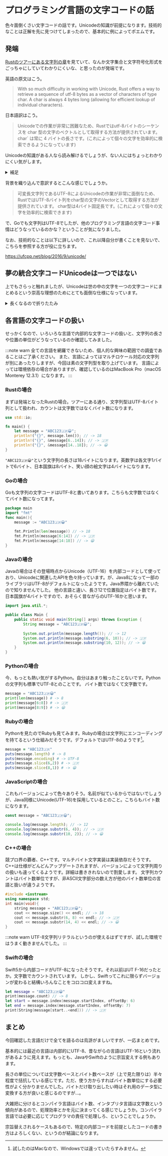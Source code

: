 <!--
title:   プログラミング言語の文字コードの話
tags:    unicode,POEM,ポエム
id:
private: true
-->
# プログラミング言語の文字コードの話

色々面倒くさい文字コードの話です。Unicodeの知識が前提になります。技術的なことは正解を先に見つけてしまったので、基本的に例によってポエムです。

## 発端

[Rustのツアーにある文字列の章](https://tourofrust.com/66_ja.html)を見ていて、なんか文字集合と文字符号化形式をごっちゃにしていてわかりにくいな、と思ったのが発端です。

英語の原文はこう。
>With so much difficulty in working with Unicode, Rust offers a way to retrieve a sequence of utf-8 bytes as a vector of characters of type char.
A char is always 4 bytes long (allowing for efficient lookup of individual characters).

日本語訳はこう。
>Unicodeでの作業が非常に困難なため、Rustではutf-8バイトのシーケンスを char 型の文字のベクトルとして取得する方法が提供されています。
char` は常に 4 バイトの長さです。(これによって個々の文字を効率的に検索できるようになっています)

Unicodeの知識がある人なら読み解けるでしょうが、ない人にはちょっとわかりにくい気がします。

<details><summary>補足</summary>

:::note info
Unicodeの考え方は文字集合と文字符号化形式に分けています（厳密には4つに分けている）。文字集合の各文字にはコードポイントが割り当てられ、それは21ビットで構成されます。
文字集合自体は仮想的なものであり、それを現実の文字コードにすり合わせる方法が文字符号化形式です。現在ではUTF-8,16,32が存在します。
UTF-8は1〜4バイト可変長で、ASCII文字列と親和性が高いのでファイルの文字コードとしてよく使われます。
UTF-16は2または4バイトの変則的な固定長で、扱いが（UTF-8より）楽なのでコンピュータの内部表現としてはよく使われます。例えば、Windowsとか。
UTF-32は4バイト固定長で、あまり事例を聞いたことがない気がします。
:::

</details>

背景を織り込んで意訳するとこんな感じでしょうか。

>可変長文字列であるUTF-8によるUnicodeの作業が非常に面倒なため、RustではUTF-8バイト列をchar型の文字のVectorとして取得する方法が提供されています。
char型は4バイト固定長です。(これによって個々の文字を効率的に検索できます)

で、Goでも文字列はUTF-8でしたが、他のプログラミング言語の文字コード事情はどうなっているのかな？ということが気になりました。

なお、技術的なことは以下に詳しいので、これ以降自分が書くことを見ないで、こちらを参照する方が役に立ちます。

https://ufcpp.net/blog/2016/9/unicode/

## 夢の統合文字コードUnicodeは一つではない

上でもさらっと触れましたが、Unicodeは世の中の文字を一つの文字コードにまとめるという崇高な理想のためにとても面倒な仕様になっています。

<details><summary>長くなるので折りたたみ</summary>

そもそもは、2バイト固定長文字列で世界中の文字をまとめてしまえばローカライズなんて面倒なこともしなくてよくなるんじゃね？という夢から始まったUnicode。それが当然のようにうまくいかなかったことがその後の混乱を生み出し、今でも続いています。

世界の文字を2バイトの範囲に押し込めるため、見た目が似たような文字は皆まとめてしまえ、というのが当初の思想でした。例えば、日本ではよく問題になる高橋の「高」の字。大雑把に言っても普通の高と髙があります。外国人から見れば「これはフォントの違いで同じ文字でしょ」となるのでまとめようとしますが、当然漢字文化圏からは反発されました。そんなこんなで2バイトで世界の文字を全て表そうという野望は潰え、21ビットで表現することになりました。

### 文字集合と文字符号化方式

さて、世の中の文字を21ビットで表現することになったのは良いですが、それはあくまで文字集合の話。世の中の文字を集めて、その一つ一つにコードポイントというものを割り振ったものが文字集合となります。昔は符号化文字集合と言っていた気がします。

これが文字コードだよね？と思うとちょっと違います。文字コードではあるのですが、あくまで仮想的なもので、現実の文字コードとして何らかのバイト列にするための方式をまとめたものが文字符号化方式であり、いわゆるUTF(Unicode Transformation Format)というものです。

過去には色々ありましたが、現在主流なのは3つです。

* UTF-8:1〜4バイト可変長
* UTF-16:2バイトないし2バイト2組（4バイト）の変則的な固定長
* UTF-32:4バイト固定長

最後のUTF-32の事例を自分はあまり知りませんが、どこかにあるのでしょうか？主に使われるのはUTF-8とUTF-16かと思います。

Windowsの内部表現はUTF-16だったりするし、ファイルとしてはASCIIコードと親和性の高いUTF-8もよく使われていたり、と一口にUnicodeと言っても物理的な文字コードとしては少なくとも2つの主流があります。

さらにUTF-16/32にはエンディアンがあり、それを示すためのBOMの有無というバリエーションもあって、夢の統一コードUnicodeがちっとも統一されていない、という状況にあります。

さらに、サロゲートペアとか混乱を助長するものもありますが、ここでは割愛します。基本的に昔ながらのJIS第1水準漢字くらいの範囲であれば、Unicodeのコードポイント=UTF-16と思っても概ねバチは当たらない気がしますが、どんどん増える絵文字とか記号とかを視野に入れると、色々破綻します。
そういう意味では一番素直なのがUTF-32ですが、あまり見かけなかったりします。結局、プログラミング言語ではUTF-8が多いイメージですが、Rustツアーにも書いてある通り、可変長文字コードなので扱いが面倒です。

</details>

## 各言語の文字コードの扱い

せっかくなので、いろいろな言語で内部的な文字コードの扱いと、文字列の長さや位置の単位がどうなっているのか確認してみました。

:::note warn
全ての言語を網羅できないため、個人的な興味の範囲での調査であることはご了承ください。
また、言語によってはマルチロケール対応の文字列が別にあったりしますが、今回は素の文字列型を取り上げています。
言語によっては環境依存の場合がありますが、確認しているのはMacBook Pro（macOS Monterey 12.3.1）になります。
:::

### Rustの場合

まずは発端となったRustの場合。ツアーにある通り、文字列型はUTF-8バイト列として扱われ、カウントは文字数ではなくバイト数になります。

```rust:rust_string.rs
use std::io;

fn main() {
    let message = "ABC123🇯🇵😀";
    println!("{}", message.len()); // -> 18
    println!("{}", &message[6..14]); // -> 🇯🇵
    println!("{}", &message[14..18]); // -> 😀
}
```

`"ABC123🇯🇵😀"`という文字列の長さは18バイトになります。英数字は各文字1バイトで6バイト、日本国旗は8バイト、笑い顔の絵文字は4バイトになります。

### Goの場合

Goも文字列の文字コードはUTF-8と書いてあります。こちらも文字数ではなくてバイト数になってます。

```go:go_string.go
package main
import "fmt"
func main(){
    message := "ABC123🇯🇵😀"
    
    fmt.Println(len(message)) // -> 18
    fmt.Println(message[6:14]) // -> 🇯🇵
    fmt.Println(message[14:18]) // -> 😀
}
```

### Javaの場合

Javaの場合はその登場時点からUnicode（UTF-16）を内部コードとして使っており、Unicodeに関連したAPIを色々持っています。が、Java8になって一部のライブラリはUTF-8がデフォルトになったようです。Java界隈から離れていたので知りませんでした。
他の言語と違い、長さ12で位置指定はバイト数です。日本国旗が4バイトですので、おそらく昔ながらのUTF-16かと思います。

```java:java_string.java
import java.util.*;

public class Main {
    public static void main(String[] args) throws Exception {
        String message = "ABC123🇯🇵😀";
        
        System.out.println(message.length()); // -> 12
        System.out.println(message.substring(6, 10)); // -> 🇯🇵
        System.out.println(message.substring(10, 12)); // -> 😀
    }
}
```

### Pythonの場合

今、もっとも熱い気がするPython。自分はあまり触ったことないです。Pythonの文字列も標準でUTF-8とのことです。
バイト数ではなくて文字数です。

```python:python_string.py
message = "ABC123🇯🇵😀"
print(len(message)) # -> 8
print(message[6:8]) # -> 🇯🇵
print(message[8:9]) # -> 😀
```

### Rubyの場合

Pythonを見たのでRubyも見てみます。Rubyの場合は文字列にエンコーディングを持てるという仕組みだそうです。デフォルトではUTF-8のようです[^1]。

[^1]:試したのはMacなので、Windowsでは違っていたらすみません。

```ruby:ruby_string.rb
message = "ABC123🇯🇵"
puts(message.length) # -> 8
puts(message.encoding) # -> UTF-8
puts(message.slice(6,2)) # -> 🇯🇵
puts(message.slice(8,1)) # -> 😀
```

### JavaScriptの場合

これもバージョンによって色々ありそう。名前が似ているからではないでしょうが、Java同様にUnicode(UTF-16)を採用しているとのこと。こちらもバイト数になります。

```javascript:javascript_string.js
const message = "ABC123🇯🇵😀";

console.log(message.length); // -> 12
console.log(message.substr(6, 4)); // -> 🇯🇵
console.log(message.substr(10, 2)); // -> 😀
```

### C++の場合

競プロ界の覇者、C++です。マルチバイト文字実装は実装依存だそうです。C++は仕様がどんどんアップデートされますが、バージョンによって文字列周りの扱いも違ってくるようです。詳細は書ききれないので割愛します。
文字列カウントはバイト数単位ですが、非ASCII文字部分の数え方が他のバイト数単位の言語と扱いが違うようです。

```c++:cpp_string.cpp
#include <iostream>
using namespace std;
int main(void){
    string message = "ABC123🇯🇵😀";
    cout << message.size() << endl; // -> 18
    cout << message.substr(6, 8) << endl; // -> 🇯🇵
    cout << message.substr(14, 4) << endl; // -> 😀
}
```

:::note warn
UTF-8文字列リテラルというのが使えるはずですが、試した環境ではうまく動きませんでした。
:::

### Swiftの場合

Swift5から内部コードがUTF-8になったそうです。それ以前はUT F-16だったとか。文字数でカウントされています。
しかし、Swiftってこれに限らずバージョンが変わると結構いろんなことをコロコロ変えますね。

```swift:swift_string.swift
let message = "ABC123🇯🇵😀"
print(message.count) // -> 8
let start = message.index(message.startIndex, offsetBy: 6)
let end = message.index(message.startIndex, offsetBy: 7)
print(String(message[start..<end])) // -> 🇯🇵
```

## まとめ

今回確認した言語だけで全てを語るのは烏滸がましいですが、一応まとめです。

基本的には最近の言語は内部的にUTF-8、昔ながらの言語はUTF-16という流れがあるように見えます。もっとも、JavaやSwiftのように宗旨変えする例もあります。

長さの単位については文字数ベースとバイト数ベースが（上で見た限りは）半々程度で拮抗している感じです。ただ、使う方からすればバイト数単位にする必要性がよく分かりませんでした。バイトだけ取り出したい時はそれ用のデータ型に変換する方が良いと感じるのですが…。

大雑把に分けるとコンパイラ言語はバイト数、インタプリタ言語は文字数という傾向があるので、処理効率とかを元に決まってくる感じでしょうか。コンパイラ言語では必要に応じてプログラマの責任で処理しろ、ということでしょうか。

宗旨替えされるケースもあるので、特定の内部コードを前提としたコードの書き方はよろしくない、というのが結論になります。
